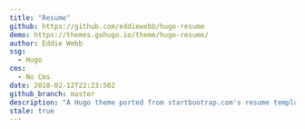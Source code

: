 ```yaml
---
title: "Resume"
github: https://github.com/eddiewebb/hugo-resume
demo: https://themes.gohugo.io/theme/hugo-resume/
author: Eddie Webb
ssg:
  - Hugo
cms:
  - No Cms
date: 2018-02-12T22:23:50Z
github_branch: master
description: "A Hugo theme ported from startbootrap.com's resume template"
stale: true
---
```

